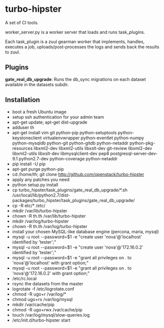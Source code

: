 turbo-hipster
=============

A set of CI tools.

worker_server.py is a worker server that loads and runs task_plugins.

Each task_plugin is a zuul gearman worker that implements, handles, executes a
job, uploads/post-processes the logs and sends back the results to zuul.

Plugins
-------

**gate_real_db_upgrade**:
Runs the db_sync migrations on each dataset available in the datasets subdir.

Installation
------------

* boot a fresh Ubuntu image
* setup ssh authentication for your admin team
* apt-get update; apt-get dist-upgrade
* adduser th
* apt-get install vim git python-pip python-setuptools python-keystoneclient virtualenvwrapper python-eventlet python-numpy python-mysqldb python-git python-gitdb python-netaddr python-pkg-resources libxml2-dev libxml2-utils libxslt-dev git-review libxml2-dev libxml2-utils libxslt-dev libmysqlclient-dev pep8 postgresql-server-dev-9.1 python2.7-dev python-coverage python-netaddr
* pip install -U pip 
* apt-get purge python-pip
* cd /home/th; git clone http://github.com/openstack/turbo-hipster
* apply any patches you need
* python setup.py install
* cp turbo_hipster/task_plugins/gate_real_db_upgrade/*.sh /usr/local/lib/python2.7/dist-packages/turbo_hipster/task_plugins/gate_real_db_upgrade/
* cp -R etc/* /etc/
* mkdir /var/lib/turbo-hipster
* chown -R th.th /var/lib/turbo-hipster
* mkdir /var/log/turbo-hipster
* chown -R th.th /var/log/turbo-hipster
* install your chosen MySQL-like database engine (percona, maria, mysql)
* mysql -u root --password=$1 -e "create user 'nova'@'localhost' identified by 'tester';"
* mysql -u root --password=$1 -e "create user 'nova'@'172.16.0.2' identified by 'tester';"
* mysql -u root --password=$1 -e "grant all privileges on *.* to 'nova'@'localhost' with grant option;"
* mysql -u root --password=$1 -e "grant all privileges on *.* to 'nova'@'172.16.0.2' with grant option;"
* /etc/rc.local
* rsync the datasets from the master
* logrotate -f /etc/logrotate.conf
* chmod -R ugo+r /var/log/*
* chmod ugo+rx /var/log/mysql
* mkdir /var/cache/pip
* chmod -R ugo+rwx /var/cache/pip
* touch /var/log/mysql/slow-queries.log
* /etc/init.d/turbo-hipster start